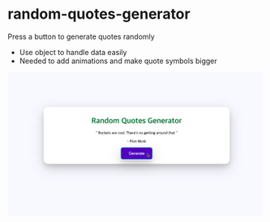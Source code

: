 # random-quotes-generator
Press a button to generate quotes randomly

- Use object to handle data easily
- Needed to add animations and make quote symbols bigger

<img src='images/sample_img.png'>